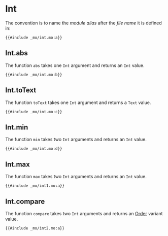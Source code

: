 # Int
The convention is to name the *module alias* after the *file name* it is defined in:

```motoko
{{#include _mo/int.mo:a}}
```

## Int.abs
The function `abs` takes one `Int` argument and returns an `Int` value. 

```motoko
{{#include _mo/int.mo:b}}
```


## Int.toText
The function `toText` takes one `Int` argument and returns a `Text` value.  

```motoko
{{#include _mo/int.mo:c}}
```

## Int.min
The function `min` takes two `Int` arguments and returns an `Int` value. 

```motoko
{{#include _mo/int.mo:d}}
```

## Int.max
The function `max` takes two `Int` arguments and returns an `Int` value. 

```motoko
{{#include _mo/int1.mo:a}}
```

## Int.compare
The function `compare` takes two `Int` arguments and returns an [Order](/base-library/utils/order.html) variant value.  

```motoko
{{#include _mo/int2.mo:a}}
```